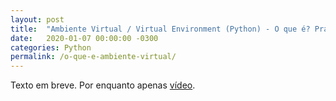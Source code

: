 ```yaml
---
layout: post
title:  "Ambiente Virtual / Virtual Environment (Python) - O que é? Pra que serve? Com exemplos"
date:   2020-01-07 00:00:00 -0300
categories: Python
permalink: /o-que-e-ambiente-virtual/
---
```

Texto em breve. Por enquanto apenas [vídeo](https://www.youtube.com/watch?v=f_Rf2ZnV1Mk).

